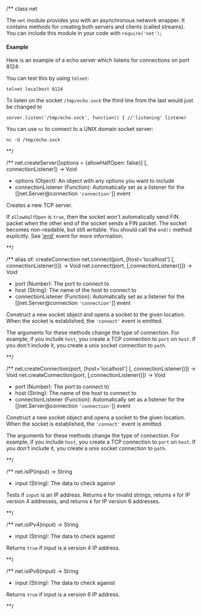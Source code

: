 /**
class net

The `net` module provides you with an asynchronous network wrapper. It contains methods for creating both servers and clients (called streams). You can include this module in your code with `require('net');`


#### Example

Here is an example of a echo server which listens for connections on port 8124:

<script src='http://snippets.nodemanual.org/github.com/mattpardee/nodemanual.org-examples/nodejs_ref_guide/net/net.js?linestart=3&lineend=0&showlines=false' defer='defer'></script>

You can test this by using `telnet`:

    telnet localhost 8124

To listen on the socket `/tmp/echo.sock` the third line from the last would just be changed to

    server.listen('/tmp/echo.sock', function() { //'listening' listener

You can use `nc` to connect to a UNIX domain socket server:

    nc -U /tmp/echo.sock
**/

/**
net.createServer([options = {allowHalfOpen: false}] [, connectionListener]) -> Void
- options (Object):  An object with any options you want to include
- connectionListener (Function): Automatically set as a listener for the [[net.Server@connection `'connection'`]] event

Creates a new TCP server. 

If `allowHalfOpen` is `true`, then the socket won't automatically send FIN packet when the other end of the socket sends a FIN packet. The socket becomes non-readable, but still writable. You should call the `end()` method explicitly. See ['end'](#event_end_) event for more information.


**/ 

/** alias of: createConnection
net.connect(port, [host='localhost'] [, connectionListener()]) -> Void
net.connect(port, [,connectionListener()]) -> Void
- port (Number): The port to connect to
- host (String): The name of the host to connect to
- connectionListener (Function): Automatically set as a listener for the [[net.Server@connection `'connection'`]] event

Construct a new socket object and opens a socket to the given location. When the socket is established, the `'connect'` event is emitted.

The arguments for these methods change the type of connection. For example, if you include `host`, you create a TCP connection to `port` on `host`. If you don't include it, you create a unix socket connection to `path`.

**/ 

/**
net.createConnection(port, [host='localhost'] [, connectionListener()]) -> Void
net.createConnection(port, [,connectionListener()]) -> Void
- port (Number): The port to connect to
- host (String): The name of the host to connect to
- connectionListener (Function): Automatically set as a listener for the [[net.Server@connection `'connection'`]] event

Construct a new socket object and opens a socket to the given location. When the socket is established, the `'connect'` event is emitted.

The arguments for these methods change the type of connection. For example, if you include `host`, you create a TCP connection to `port` on `host`. If you don't include it, you create a unix socket connection to `path`.

**/

/**
net.isIP(input) -> String
- input (String): The data to check against

Tests if `input` is an IP address. Returns `0` for invalid strings, returns `4` for IP version 4 addresses, and returns `6` for IP version 6 addresses.


**/ 


/**
net.isIPv4(input) -> String
- input (String): The data to check against

Returns `true` if input is a version 4 IP address.

**/ 


/**
net.isIPv6(input) -> String
- input (String): The data to check against

Returns `true` if input is a version 6 IP address. 

**/ 
